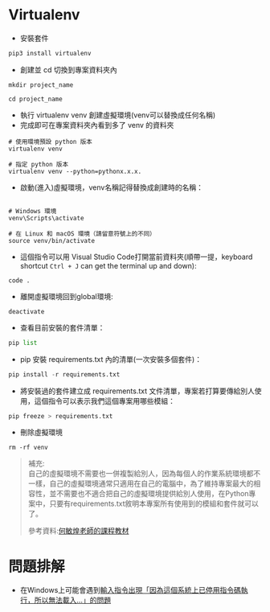 # Virtualenv

- 安裝套件
```python
pip3 install virtualenv
```
- 創建並 cd 切換到專案資料夾內
```
mkdir project_name

cd project_name
```
- 執行 virtualenv venv 創建虛擬環境(venv可以替換成任何名稱)
- 完成即可在專案資料夾內看到多了 venv 的資料夾
```shell
# 使用環境預設 python 版本
virtualenv venv

# 指定 python 版本
virtualenv venv --python=pythonx.x.x.
```
- 啟動(進入)虛擬環境，venv名稱記得替換成創建時的名稱：
``` shell

# Windows 環境
venv\Scripts\activate

# 在 Linux 和 macOS 環境（請留意符號上的不同）
source venv/bin/activate
```
- 這個指令可以用 Visual Studio Code打開當前資料夾(順帶一提，keyboard shortcut `Ctrl + J` can get the terminal up and down):
```
code .
```
- 離開虛擬環境回到global環境:
```
deactivate
```
- 查看目前安裝的套件清單：
```python
pip list
```
- pip 安裝 requirements.txt 內的清單(一次安裝多個套件)：
```python
pip install -r requirements.txt 
```
- 將安裝過的套件建立成 requirements.txt 文件清單，專案若打算要傳給別人使用，這個指令可以表示我們這個專案用哪些模組：
```python
pip freeze > requirements.txt
```
- 刪除虛擬環境
```
rm -rf venv
```
> 補充:  
自己的虛擬環境不需要也一併複製給別人，因為每個人的作業系統環境都不一樣，自己的虛擬環境通常只適用在自己的電腦中，為了維持專案最大的相容性，並不需要也不適合把自己的虛擬環境提供給別人使用，在Python專案中，只要有requirements.txt敘明本專案所有使用到的模組和套件就可以了。  
>
>參考資料:[何敏煌老師的課程教材](https://104.es/2021/04/28/python-virtualenv-introduction/)

# 問題排解
- 在Windows上可能會遇到[輸入指令出現「因為這個系統上已停用指令碼執行，所以無法載入...」的問題](https://israynotarray.com/other/20200510/1067127387/)
